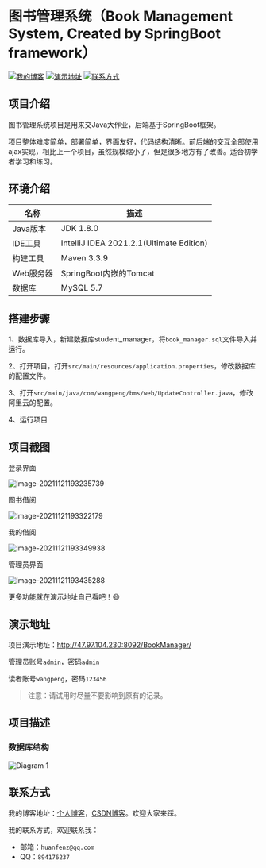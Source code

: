 # 图书管理系统（Book Management System, Created by SpringBoot framework）

[![我的博客](https://img.shields.io/badge/%E6%88%91%E7%9A%84%E5%8D%9A%E5%AE%A2-huanfenz.top-brightgreen)](http://huanfenz.top)	[![演示地址](https://img.shields.io/badge/%E6%BC%94%E7%A4%BA%E5%9C%B0%E5%9D%80-%E7%82%B9%E5%87%BB%E6%9F%A5%E7%9C%8B-blue)](https://github.com/huanfenz/BookManager#演示地址)	[![联系方式](https://img.shields.io/badge/%E8%81%94%E7%B3%BB%E6%96%B9%E5%BC%8F-%E7%82%B9%E5%87%BB%E6%9F%A5%E7%9C%8B-green)](https://github.com/huanfenz/BookManager#联系方式)

## 项目介绍

图书管理系统项目是用来交Java大作业，后端基于SpringBoot框架。

项目整体难度简单，部署简单，界面友好，代码结构清晰。前后端的交互全部使用ajax实现，相比上一个项目，虽然规模缩小了，但是很多地方有了改善。适合初学者学习和练习。

## 环境介绍

| 名称      | 描述                                     |
| --------- | ---------------------------------------- |
| Java版本  | JDK 1.8.0                                |
| IDE工具   | IntelliJ IDEA 2021.2.1(Ultimate Edition) |
| 构建工具  | Maven 3.3.9                              |
| Web服务器 | SpringBoot内嵌的Tomcat                   |
| 数据库    | MySQL 5.7                                |

## 搭建步骤

1、数据库导入，新建数据库student_manager，将`book_manager.sql`文件导入并运行。

2、打开项目，打开`src/main/resources/application.properties`，修改数据库的配置文件。

3、打开`src/main/java/com/wangpeng/bms/web/UpdateController.java`，修改阿里云的配置。

4、运行项目

## 项目截图

登录界面

![image-20211121193235739](http://wangpeng-imgsubmit.oss-cn-hangzhou.aliyuncs.com/img/202111211932813.png)

图书借阅

![image-20211121193322179](http://wangpeng-imgsubmit.oss-cn-hangzhou.aliyuncs.com/img/202111211933278.png)

我的借阅

![image-20211121193349938](http://wangpeng-imgsubmit.oss-cn-hangzhou.aliyuncs.com/img/202111211933981.png)

管理员界面

![image-20211121193435288](http://wangpeng-imgsubmit.oss-cn-hangzhou.aliyuncs.com/img/202111211934347.png)

更多功能就在演示地址自己看吧！:smile:

## 演示地址

项目演示地址：http://47.97.104.230:8092/BookManager/

管理员账号`admin`，密码`admin`

读者账号`wangpeng`，密码`123456`

>   注意：请试用时尽量不要影响到原有的记录。

## 项目描述

### 数据库结构

![Diagram 1](http://wangpeng-imgsubmit.oss-cn-hangzhou.aliyuncs.com/img/202111211945265.jpg)

## 联系方式

我的博客地址：[个人博客](http://huanfenz.top)，[CSDN博客](https://blog.csdn.net/qq_34245098?spm=1000.2115.3001.5343)。欢迎大家来踩。

我的联系方式，欢迎联系我：

*   邮箱：`huanfenz@qq.com`
*   QQ：`894176237`





